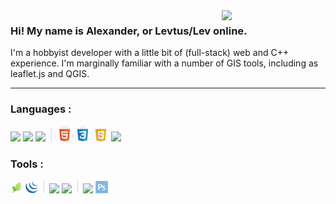 <img align="right" style="float:right; width: 33%;" src="https://github-readme-stats.vercel.app/api/top-langs/?username=levtus&show_icons=true&theme=vue-dark&layout=compact">

### Hi! My name is Alexander, or Levtus/Lev online.
I'm a hobbyist developer with a little bit of (full-stack) web and C++ experience.
I'm marginally familiar with a number of GIS tools, including as leaflet.js and QGIS.


---

### Languages : 

<div id="languages">
  <img src="https://em-content.zobj.net/thumbs/120/google/110/flag-for-sweden_1f1f8-1f1ea.png" style="width: 5%"> 
  <img src="https://em-content.zobj.net/thumbs/120/google/110/flag-for-england_1f3f4-e0067-e0062-e0065-e006e-e0067-e007f.png" style="width: 5%"> 
  <img src="https://em-content.zobj.net/thumbs/120/google/110/flag-for-germany_1f1e9-1f1ea.png" style="width: 5%"> 
  <img src="line.png" style="width: 2%"> 
  <img src="html.png" style="width: 5%" > 
  <img src="css.png" style="width: 5%"> 
  <img src="js.png" style="width: 5%"> 
  <img src="https://upload.wikimedia.org/wikipedia/commons/thumb/1/18/ISO_C%2B%2B_Logo.svg/180px-ISO_C%2B%2B_Logo.svg.png" style="width: 4%"> 

</div>


### Tools :

<div id="tools">
  <img src="leaflet.png" style="width: 4%"> 
  <img src="https://raw.githubusercontent.com/devicons/devicon/master/icons/jquery/jquery-plain.svg" style="width: 4%">
  <img src="line.png" style="width: 2%"> 
  <img src="https://i.ibb.co/kSYBHvW/6a00d83451706569e2017d3ca87d4c970c-removebg-preview.png" style="width: 4%"> 
  <img src="https://www.blockbench.net/images/logos/icon.png" style="width: 4%"> 
  <img src="line.png" style="width: 2%"> 
  <img src="https://i.imgur.com/51dSsGk.png" style="width: 4%"> 
  <img src="https://raw.githubusercontent.com/devicons/devicon/master/icons/photoshop/photoshop-plain.svg" style="width: 4%"> 
</div>
